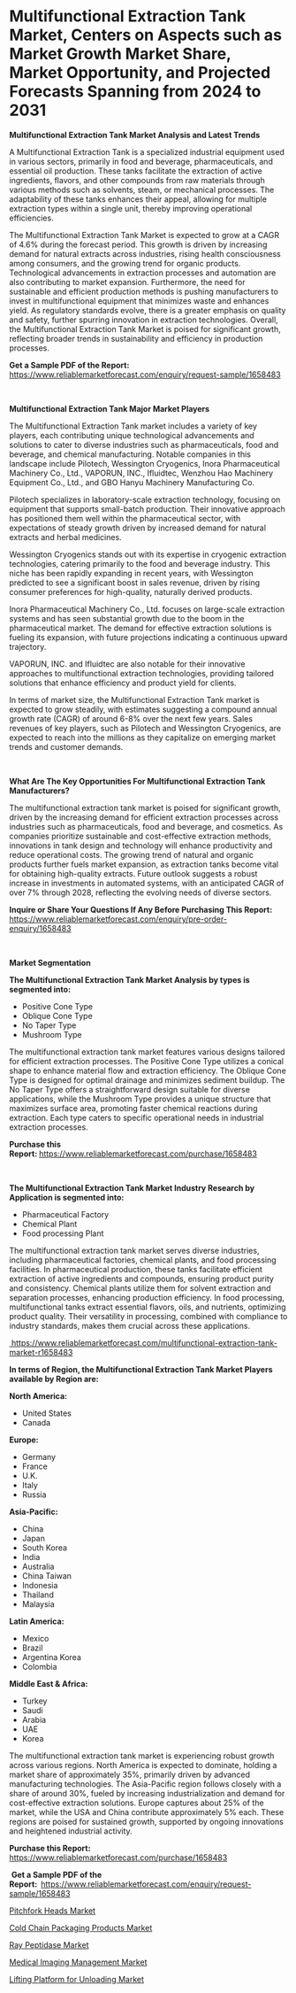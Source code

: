 <p><h1>Multifunctional Extraction Tank Market, Centers on Aspects such as Market Growth Market Share, Market Opportunity, and Projected Forecasts Spanning from 2024 to 2031</h1></p><p><strong>Multifunctional Extraction Tank Market Analysis and Latest Trends</strong></p>
<p><p>A Multifunctional Extraction Tank is a specialized industrial equipment used in various sectors, primarily in food and beverage, pharmaceuticals, and essential oil production. These tanks facilitate the extraction of active ingredients, flavors, and other compounds from raw materials through various methods such as solvents, steam, or mechanical processes. The adaptability of these tanks enhances their appeal, allowing for multiple extraction types within a single unit, thereby improving operational efficiencies.</p><p>The Multifunctional Extraction Tank Market is expected to grow at a CAGR of 4.6% during the forecast period. This growth is driven by increasing demand for natural extracts across industries, rising health consciousness among consumers, and the growing trend for organic products. Technological advancements in extraction processes and automation are also contributing to market expansion. Furthermore, the need for sustainable and efficient production methods is pushing manufacturers to invest in multifunctional equipment that minimizes waste and enhances yield. As regulatory standards evolve, there is a greater emphasis on quality and safety, further spurring innovation in extraction technologies. Overall, the Multifunctional Extraction Tank Market is poised for significant growth, reflecting broader trends in sustainability and efficiency in production processes.</p></p>
<p><strong>Get a Sample PDF of the Report:&nbsp;</strong> <a href="https://www.reliablemarketforecast.com/enquiry/request-sample/1658483?utm_campaign=1130&utm_medium=2&utm_source=Github&utm_content=ia&utm_term=28092024&utm_id=multifunctional-extraction-tank">https://www.reliablemarketforecast.com/enquiry/request-sample/1658483</a></p>
<p>&nbsp;</p>
<p><strong>Multifunctional Extraction Tank Major Market Players</strong></p>
<p><p>The Multifunctional Extraction Tank market includes a variety of key players, each contributing unique technological advancements and solutions to cater to diverse industries such as pharmaceuticals, food and beverage, and chemical manufacturing. Notable companies in this landscape include Pilotech, Wessington Cryogenics, Inora Pharmaceutical Machinery Co., Ltd., VAPORUN, INC., Ifluidtec, Wenzhou Hao Machinery Equipment Co., Ltd., and GBO Hanyu Machinery Manufacturing Co.</p><p>Pilotech specializes in laboratory-scale extraction technology, focusing on equipment that supports small-batch production. Their innovative approach has positioned them well within the pharmaceutical sector, with expectations of steady growth driven by increased demand for natural extracts and herbal medicines.</p><p>Wessington Cryogenics stands out with its expertise in cryogenic extraction technologies, catering primarily to the food and beverage industry. This niche has been rapidly expanding in recent years, with Wessington predicted to see a significant boost in sales revenue, driven by rising consumer preferences for high-quality, naturally derived products.</p><p>Inora Pharmaceutical Machinery Co., Ltd. focuses on large-scale extraction systems and has seen substantial growth due to the boom in the pharmaceutical market. The demand for effective extraction solutions is fueling its expansion, with future projections indicating a continuous upward trajectory.</p><p>VAPORUN, INC. and Ifluidtec are also notable for their innovative approaches to multifunctional extraction technologies, providing tailored solutions that enhance efficiency and product yield for clients.</p><p>In terms of market size, the Multifunctional Extraction Tank market is expected to grow steadily, with estimates suggesting a compound annual growth rate (CAGR) of around 6-8% over the next few years. Sales revenues of key players, such as Pilotech and Wessington Cryogenics, are expected to reach into the millions as they capitalize on emerging market trends and customer demands.</p></p>
<p>&nbsp;</p>
<p><strong>What Are The Key Opportunities For Multifunctional Extraction Tank Manufacturers?</strong></p>
<p><p>The multifunctional extraction tank market is poised for significant growth, driven by the increasing demand for efficient extraction processes across industries such as pharmaceuticals, food and beverage, and cosmetics. As companies prioritize sustainable and cost-effective extraction methods, innovations in tank design and technology will enhance productivity and reduce operational costs. The growing trend of natural and organic products further fuels market expansion, as extraction tanks become vital for obtaining high-quality extracts. Future outlook suggests a robust increase in investments in automated systems, with an anticipated CAGR of over 7% through 2028, reflecting the evolving needs of diverse sectors.</p></p>
<p><strong>Inquire or Share Your Questions If Any Before Purchasing This Report:</strong> <a href="https://www.reliablemarketforecast.com/enquiry/pre-order-enquiry/1658483?utm_campaign=1130&utm_medium=2&utm_source=Github&utm_content=ia&utm_term=28092024&utm_id=multifunctional-extraction-tank">https://www.reliablemarketforecast.com/enquiry/pre-order-enquiry/1658483</a></p>
<p>&nbsp;</p>
<p><strong>Market Segmentation</strong></p>
<p><strong>The Multifunctional Extraction Tank Market Analysis by types is segmented into:</strong></p>
<p><ul><li>Positive Cone Type</li><li>Oblique Cone Type</li><li>No Taper Type</li><li>Mushroom Type</li></ul></p>
<p><p>The multifunctional extraction tank market features various designs tailored for efficient extraction processes. The Positive Cone Type utilizes a conical shape to enhance material flow and extraction efficiency. The Oblique Cone Type is designed for optimal drainage and minimizes sediment buildup. The No Taper Type offers a straightforward design suitable for diverse applications, while the Mushroom Type provides a unique structure that maximizes surface area, promoting faster chemical reactions during extraction. Each type caters to specific operational needs in industrial extraction processes.</p></p>
<p><strong>Purchase this Report:&nbsp;</strong><a href="https://www.reliablemarketforecast.com/purchase/1658483?utm_campaign=1130&utm_medium=2&utm_source=Github&utm_content=ia&utm_term=28092024&utm_id=multifunctional-extraction-tank">https://www.reliablemarketforecast.com/purchase/1658483</a></p>
<p>&nbsp;</p>
<p><strong>The Multifunctional Extraction Tank Market Industry Research by Application is segmented into:</strong></p>
<p><ul><li>Pharmaceutical Factory</li><li>Chemical Plant</li><li>Food processing Plant</li></ul></p>
<p><p>The multifunctional extraction tank market serves diverse industries, including pharmaceutical factories, chemical plants, and food processing facilities. In pharmaceutical production, these tanks facilitate efficient extraction of active ingredients and compounds, ensuring product purity and consistency. Chemical plants utilize them for solvent extraction and separation processes, enhancing production efficiency. In food processing, multifunctional tanks extract essential flavors, oils, and nutrients, optimizing product quality. Their versatility in processing, combined with compliance to industry standards, makes them crucial across these applications.</p></p>
<p><a href="https://www.reliablemarketforecast.com/multifunctional-extraction-tank-market-r1658483?utm_campaign=1130&utm_medium=2&utm_source=Github&utm_content=ia&utm_term=28092024&utm_id=multifunctional-extraction-tank">&nbsp;https://www.reliablemarketforecast.com/multifunctional-extraction-tank-market-r1658483</a></p>
<p><strong>In terms of Region, the Multifunctional Extraction Tank Market Players available by Region are:</strong></p>
<p>
    <p> <strong> North America: </strong>
        <ul>
            <li>United States</li>
            <li>Canada</li>
        </ul>
        </p> 
    <p> <strong> Europe: </strong>
        <ul>
            <li>Germany</li>
            <li>France</li>
            <li>U.K.</li>
            <li>Italy</li>
            <li>Russia</li>
        </ul>
        </p> 
    <p> <strong> Asia-Pacific: </strong>
        <ul>
            <li>China</li>
            <li>Japan</li>
            <li>South Korea</li>
            <li>India</li>
            <li>Australia</li>
            <li>China Taiwan</li>
            <li>Indonesia</li>
            <li>Thailand</li>
            <li>Malaysia</li>
        </ul>
        </p> 
    <p> <strong> Latin America: </strong>
        <ul>
            <li>Mexico</li>
            <li>Brazil</li>
            <li>Argentina Korea</li>
            <li>Colombia</li>
        </ul>
        </p> 
    <p> <strong> Middle East & Africa: </strong>
        <ul>
            <li>Turkey</li>
            <li>Saudi</li>
            <li>Arabia</li>
            <li>UAE</li>
            <li>Korea</li>
        </ul>
    </p>
    </p>
<p><p>The multifunctional extraction tank market is experiencing robust growth across various regions. North America is expected to dominate, holding a market share of approximately 35%, primarily driven by advanced manufacturing technologies. The Asia-Pacific region follows closely with a share of around 30%, fueled by increasing industrialization and demand for cost-effective extraction solutions. Europe captures about 25% of the market, while the USA and China contribute approximately 5% each. These regions are poised for sustained growth, supported by ongoing innovations and heightened industrial activity.</p></p>
<p><strong>Purchase this Report: </strong><a href="https://www.reliablemarketforecast.com/purchase/1658483?utm_campaign=1130&utm_medium=2&utm_source=Github&utm_content=ia&utm_term=28092024&utm_id=multifunctional-extraction-tank">https://www.reliablemarketforecast.com/purchase/1658483</a></p>
<p>&nbsp;<strong>Get a Sample PDF of the Report:&nbsp;&nbsp;</strong><a href="https://www.reliablemarketforecast.com/enquiry/request-sample/1658483?utm_campaign=1130&utm_medium=2&utm_source=Github&utm_content=ia&utm_term=28092024&utm_id=multifunctional-extraction-tank">https://www.reliablemarketforecast.com/enquiry/request-sample/1658483</a></p>
<p><strong></strong></p>
<p><p><a href="https://issuu.com/reportprime-2/docs/pitchfork-heads-market-size-2030.pp_d2d4603cca0a8c?utm_campaign=1130&utm_medium=2&utm_source=Github&utm_content=ia&utm_term=28092024&utm_id=multifunctional-extraction-tank">Pitchfork Heads Market</a></p><p><a href="https://www.linkedin.com/pulse/cold-chain-packaging-products-market-indicators-size-regional-jtkvf?trackingId=V25ofCUoT5%2BGWH2MH6IvNw%3D%3D&utm_campaign=1130&utm_medium=2&utm_source=Github&utm_content=ia&utm_term=28092024&utm_id=multifunctional-extraction-tank">Cold Chain Packaging Products Market</a></p><p><a href="https://github.com/RickHolmes3/Market-Research-Report-List-6/blob/main/ray-peptidase-market.md?utm_campaign=1130&utm_medium=2&utm_source=Github&utm_content=ia&utm_term=28092024&utm_id=multifunctional-extraction-tank">Ray Peptidase Market</a></p><p><a href="https://www.linkedin.com/pulse/medical-imaging-management-industry-analysis-report-its-market-auszf?trackingId=puBmTmUVTwyBQSaD8nYhww%3D%3D&utm_campaign=1130&utm_medium=2&utm_source=Github&utm_content=ia&utm_term=28092024&utm_id=multifunctional-extraction-tank">Medical Imaging Management Market</a></p><p><a href="https://issuu.com/reportprime-2/docs/lifting-platform-for-unloading-mark_3abf1ca2ba9e3b?utm_campaign=1130&utm_medium=2&utm_source=Github&utm_content=ia&utm_term=28092024&utm_id=multifunctional-extraction-tank">Lifting Platform for Unloading Market</a></p></p>